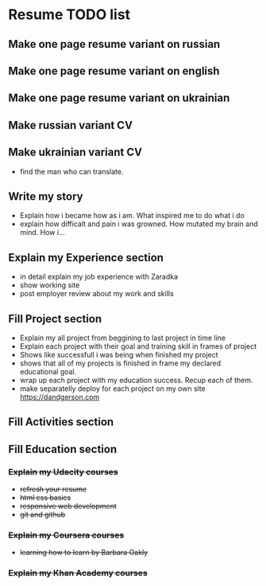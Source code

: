 # Resume TODO list

## Make one page resume variant on russian

## Make one page resume variant on english

## Make one page resume variant on ukrainian

## Make russian variant CV

## Make ukrainian variant CV

- find the man who can translate.

## Write my story

- Explain how i became how as i am. What inspired me to do what i do
- explain how difficalt and pain i was growned. How mutated my brain and mind. How i...

## Explain my Experience section

* in detail explain my job experience with Zaradka
* show working site
* post employer review about my work and skills

## Fill Project section

* Explain my all project from beggining to last project in time line
* Explain each project with their goal and training skill in frames of project
* Shows like successfull i was being when finished my project
* shows that all of my projects is finished in frame my declared educational goal.
* wrap up each project with my education success. Recup each of them.
* make separatelly deploy for each project on my own site https://dandgerson.com

## Fill Activities section

## Fill Education section

### ~~Explain my Udacity courses~~

* ~~refresh your resume~~
* ~~html css basics~~
* ~~responsive web development~~
* ~~git and github~~

### ~~Explain my Coursera courses~~

* ~~learning how to learn by Barbara Oakly~~

### ~~Explain my Khan Academy courses~~